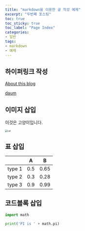 ```yaml
---
title: "markdown을 이용한 글 작성 예제" 
excerpt: "두번째 포스팅" 
toc: true
toc_sticky: true
toc_label: "Page Index"
categories: 
- 일반 
tags: 
- markdown
- 예제
---
```


## 하이퍼링크 작성

<a href="{{ site.url }}/about/">About this blog</a>

<a href="https://www.daum.net">daum</a>

## 이미지 삽입

이것은 고양이입니다.

<img src="{{ site.url }}/assets/img/cat.jpg" alt="cat" style="zoom:50%;" />

## 표 삽입

|        | A    | B    |
| :------: | :----: | :----: |
| type 1 | 0.5  | 0.65 |
| type 2 | 0.3  | 0.28 |
| type 3 | 0.9  | 0.99 |

## 코드블록 삽입

```python
import math

print('PI is ' + math.pi)
```

